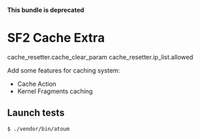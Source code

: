 **This bundle is deprecated**


# SF2 Cache Extra

cache_resetter.cache_clear_param
cache_resetter.ip_list.allowed


Add some features for caching system:

- Cache Action
- Kernel Fragments caching

## Launch tests

```shell
$ ./vendor/bin/atoum
```
